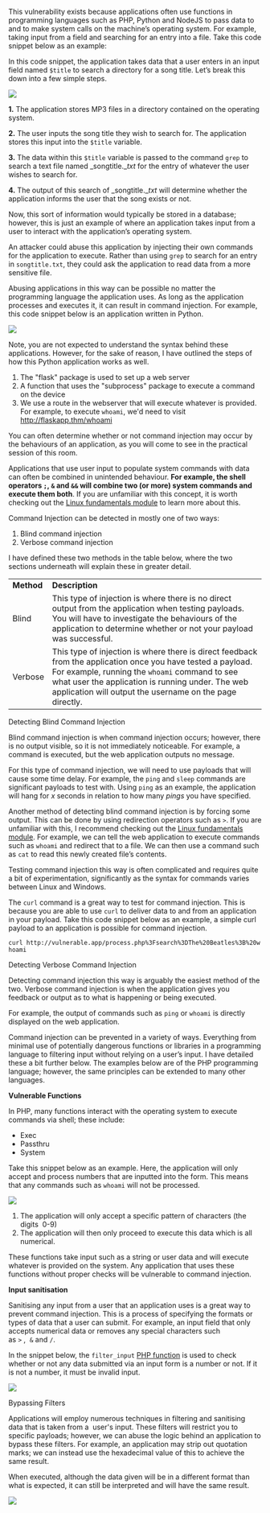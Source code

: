 

This vulnerability exists because applications often use functions in programming languages such as PHP, Python and NodeJS to pass data to and to make system calls on the machine’s operating system. For example, taking input from a field and searching for an entry into a file. Take this code snippet below as an example:

In this code snippet, the application takes data that a user enters in an input field named `$title` to search a directory for a song title. Let’s break this down into a few simple steps.

![](https://tryhackme-images.s3.amazonaws.com/user-uploads/5de96d9ca744773ea7ef8c00/room-content/a54a09f7c4efa1d340ab678ece230c44.png)  

**1.** The application stores MP3 files in a directory contained on the operating system.

**2.** The user inputs the song title they wish to search for. The application stores this input into the `$title` variable.

**3.** The data within this `$title` variable is passed to the command `grep` to search a text file named _songtitle.__txt_ for the entry of whatever the user wishes to search for.

**4.** The output of this search of _songtitle.__txt_ will determine whether the application informs the user that the song exists or not.

Now, this sort of information would typically be stored in a database; however, this is just an example of where an application takes input from a user to interact with the application’s operating system.

An attacker could abuse this application by injecting their own commands for the application to execute. Rather than using `grep` to search for an entry in `songtitle.txt`, they could ask the application to read data from a more sensitive file.

Abusing applications in this way can be possible no matter the programming language the application uses. As long as the application processes and executes it, it can result in command injection. For example, this code snippet below is an application written in Python.

![](https://tryhackme-images.s3.amazonaws.com/user-uploads/5de96d9ca744773ea7ef8c00/room-content/04a1cb87fad0a9b47761afddc48e0bf2.png)  

Note, you are not expected to understand the syntax behind these applications. However, for the sake of reason, I have outlined the steps of how this Python application works as well.

1. The "flask" package is used to set up a web server
2. A function that uses the "subprocess" package to execute a command on the device
3. We use a route in the webserver that will execute whatever is provided. For example, to execute `whoami`, we'd need to visit http://flaskapp.thm/whoami

You can often determine whether or not command injection may occur by the behaviours of an application, as you will come to see in the practical session of this room.

Applications that use user input to populate system commands with data can often be combined in unintended behaviour. **For example, the shell operators `;`, `&` and `&&` will combine two (or more) system commands and execute them both**. If you are unfamiliar with this concept, it is worth checking out the [Linux fundamentals module](https://tryhackme.com/module/linux-fundamentals) to learn more about this.

Command Injection can be detected in mostly one of two ways:

1. Blind command injection
2. Verbose command injection

I have defined these two methods in the table below, where the two sections underneath will explain these in greater detail.

|   |   |
|---|---|
|**Method**|**Description**|
|Blind|This type of injection is where there is no direct output from the application when testing payloads. You will have to investigate the behaviours of the application to determine whether or not your payload was successful.|
|Verbose|This type of injection is where there is direct feedback from the application once you have tested a payload. For example, running the `whoami` command to see what user the application is running under. The web application will output the username on the page directly.|

  

Detecting Blind Command Injection

Blind command injection is when command injection occurs; however, there is no output visible, so it is not immediately noticeable. For example, a command is executed, but the web application outputs no message.

For this type of command injection, we will need to use payloads that will cause some time delay. For example, the `ping` and `sleep` commands are significant payloads to test with. Using `ping` as an example, the application will hang for _x_ seconds in relation to how many _pings_ you have specified.

Another method of detecting blind command injection is by forcing some output. This can be done by using redirection operators such as `>`. If you are unfamiliar with this, I recommend checking out the [Linux fundamentals module](https://tryhackme.com/module/linux-fundamentals). For example, we can tell the web application to execute commands such as `whoami` and redirect that to a file. We can then use a command such as `cat` to read this newly created file’s contents.

Testing command injection this way is often complicated and requires quite a bit of experimentation, significantly as the syntax for commands varies between Linux and Windows.

The `curl` command is a great way to test for command injection. This is because you are able to use `curl` to deliver data to and from an application in your payload. Take this code snippet below as an example, a simple curl payload to an application is possible for command injection.

`curl http://vulnerable.app/process.php%3Fsearch%3DThe%20Beatles%3B%20whoami`

Detecting Verbose Command Injection

Detecting command injection this way is arguably the easiest method of the two. Verbose command injection is when the application gives you feedback or output as to what is happening or being executed.

For example, the output of commands such as `ping` or `whoami` is directly displayed on the web application.

Command injection can be prevented in a variety of ways. Everything from minimal use of potentially dangerous functions or libraries in a programming language to filtering input without relying on a user’s input. I have detailed these a bit further below. The examples below are of the PHP programming language; however, the same principles can be extended to many other languages.

  

**Vulnerable Functions**

In PHP, many functions interact with the operating system to execute commands via shell; these include:

- Exec
- Passthru
- System

  

Take this snippet below as an example. Here, the application will only accept and process numbers that are inputted into the form. This means that any commands such as `whoami` will not be processed.

![](https://tryhackme-images.s3.amazonaws.com/user-uploads/5de96d9ca744773ea7ef8c00/room-content/14acf436361fcfb7efced4b2f416b3d5.png)

1. The application will only accept a specific pattern of characters (the digits  0-9)
2. The application will then only proceed to execute this data which is all numerical.

  

These functions take input such as a string or user data and will execute whatever is provided on the system. Any application that uses these functions without proper checks will be vulnerable to command injection.

  

**Input sanitisation**

Sanitising any input from a user that an application uses is a great way to prevent command injection. This is a process of specifying the formats or types of data that a user can submit. For example, an input field that only accepts numerical data or removes any special characters such as `>` ,  `&` and `/`.

In the snippet below, the `filter_input` [PHP function](https://www.php.net/manual/en/function.filter-input.php) is used to check whether or not any data submitted via an input form is a number or not. If it is not a number, it must be invalid input.

![](https://tryhackme-images.s3.amazonaws.com/user-uploads/5de96d9ca744773ea7ef8c00/room-content/06e83dfe3791664ed0bb9bc9ffd3e581.png)

  

Bypassing Filters

Applications will employ numerous techniques in filtering and sanitising data that is taken from a  user's input. These filters will restrict you to specific payloads; however, we can abuse the logic behind an application to bypass these filters. For example, an application may strip out quotation marks; we can instead use the hexadecimal value of this to achieve the same result.

When executed, although the data given will be in a different format than what is expected, it can still be interpreted and will have the same result.

![](https://tryhackme-images.s3.amazonaws.com/user-uploads/5de96d9ca744773ea7ef8c00/room-content/fd59464e2884390ee1b8bb52b327d454.png)  

